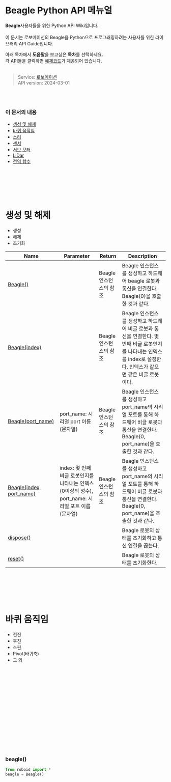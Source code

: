 # Beagle Python API 메뉴얼



**Beagle**사용자들을 위한 Python API Wiki입니다.<br>
<Br>
이 문서는 로보메이션의 Beagle을 Python으로 프로그래밍하려는 사용자를 위한 라이브러리 API Guide입니다. 

아래 목차에서 **도움말**을 보고싶은 **목차**를 선택하세요.<br>
각 API들을 클릭하면 [예제코드](###-Beagle())가 제공되어 있습니다.
<br><br>
>Service: [로보메이션](www.robomation.net)<br>
API version: 2024-03-01

<br><br>



### 이 문서의 내용
- [생성 및 해제](##생성-및-해제) <br>
- [바퀴 움직임](##-바퀴-움직임) <br>
- [소리](##-소리) <br>
- [센서](##-센서) <br>
- [서보 모터](##-서보-모터) <br>
- [LiDar](##-LiDar) <br>
- [전역 함수](##-전역-함수) <br>

<br><br><br><br><br>
# 생성 및 해제
- 생성 <br>
- 해제 <br>
- 초기화 <br>

| Name | Parameter | Return | Description |
| -------- | -------- | -------- | -------- |
| [Beagle()](#beagle()) |  | Beagle 인스턴스의 참조 | Beagle 인스턴스를 생성하고 하드웨어 beagle 로봇과 통신을 연결한다. Beagle(0)을 호출한 것과 같다.
| [Beagle(index)](###-Beagle(index)) |  | Beagle 인스턴스의 참조 | Beagle 인스턴스를 생성하고 하드웨어 비글 로봇과 통신을 연결한다. 몇 번째 비글 로봇인지를 나타내는 인덱스를 index로 설정한다. 인덱스가 같으면 같은 비글 로봇이다.
| [Beagle(port_name)](###-Beagle(port_name)) | port_name: 시리얼 port 이름 (문자열) | Beagle 인스턴스의 참조 | Beagle 인스턴스를 생성하고 port_name의 시리얼 포트를 통해 하드웨어 비글 로봇과 통신을 연결한다. Beagle(0, port_name)을 호출한 것과 같다.
| [Beagle(index, port_name)](###-Beagle(index,port_name)) | index: 몇 번째 비글 로봇인지를 나타내는 인덱스(0이상의 정수), port_name: 시리얼 포트 이름(문자열) | Beagle 인스턴스의 참조 | Beagle 인스턴스를 생성하고 port_name의 시리얼 포트를 통해 하드웨어 비글 로봇과 통신을 연결한다. Beagle(0, port_name)을 호출한 것과 같다.
| [dispose()](###-dispose()) |  |  | Beagle 로봇의 상태를 초기화하고 통신 연결을 끊는다.
| [reset()](###-reset()) |  |  | Beagle 로봇의 상태를 초기화한다.




<br><br><br><br><br>
# 바퀴 움직임
- 전진
- 후진
- 스핀
- Pivot(바퀴축)
- 그 외



































<br><br><br><br><br><br><br><br><br><br><br><br><br><br><br>

### beagle()
```python
from roboid import *
beagle = Beagle()
```
